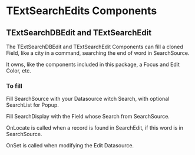 # TExtSearchEdits Components #
## TExtSearchDBEdit and TExtSearchEdit ##
The TExtSearchDBEdit and TExtSearchEdit Components can fill a cloned Field, like a city in a command, searching the end of word in SearchSource.


It owns, like the components included in this package, a Focus and Edit Color, etc.


### To fill ###

Fill SearchSource with your Datasource witch Search, with optional SearchList for Popup.

Fill SearchDisplay with the Field whose Search from SearchSource.


OnLocate is called when a record is found in SearchEdit, if this word is in SearchSource.

OnSet is called when modifying the Edit Datasource.